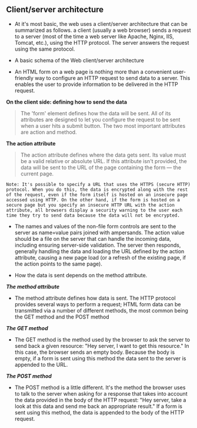 ## Client/server architecture
- At it's most basic, the web uses a client/server architecture that can be summarized as follows. a client (usually a web browser) sends a request to a server (most of the time a web server like Apache, Nginx, IIS, Tomcat, etc.), using the HTTP protocol. The server answers the request using the same protocol.


* A basic schema of the Web client/server architecture

- An HTML form on a web page is nothing more than a convenient user-friendly way to configure an HTTP request to send data to a server. This enables the user to provide information to be delivered in the HTTP request.

**On the client side: defining how to send the data**
> The 'form' element defines how the data will be sent. All of its attributes are designed to let you configure the request to be sent when a user hits a submit button. The two most important attributes are action and method.

**The action attribute**
> The action attribute defines where the data gets sent. Its value must be a valid relative or absolute URL. If this attribute isn't provided, the data will be sent to the URL of the page containing the form — the current page.


`Note: It's possible to specify a URL that uses the HTTPS (secure HTTP) protocol. When you do this, the data is encrypted along with the rest of the request, even if the form itself is hosted on an insecure page accessed using HTTP. On the other hand, if the form is hosted on a secure page but you specify an insecure HTTP URL with the action attribute, all browsers display a security warning to the user each time they try to send data because the data will not be encrypted.`

- The names and values of the non-file form controls are sent to the server as name=value pairs joined with ampersands. The action value should be a file on the server that can handle the incoming data, including ensuring server-side validation. The server then responds, generally handling the data and loading the URL defined by the action attribute, causing a new page load (or a refresh of the existing page, if the action points to the same page).

* How the data is sent depends on the method attribute.

***The method attribute***
- The method attribute defines how data is sent. The HTTP protocol provides several ways to perform a request; HTML form data can be transmitted via a number of different methods, the most common being the GET method and the POST method

***The GET method***
- The GET method is the method used by the browser to ask the server to send back a given resource: "Hey server, I want to get this resource." In this case, the browser sends an empty body. Because the body is empty, if a form is sent using this method the data sent to the server is appended to the URL.

***The POST method***
- The POST method is a little different. It's the method the browser uses to talk to the server when asking for a response that takes into account the data provided in the body of the HTTP request: "Hey server, take a look at this data and send me back an appropriate result." If a form is sent using this method, the data is appended to the body of the HTTP request.